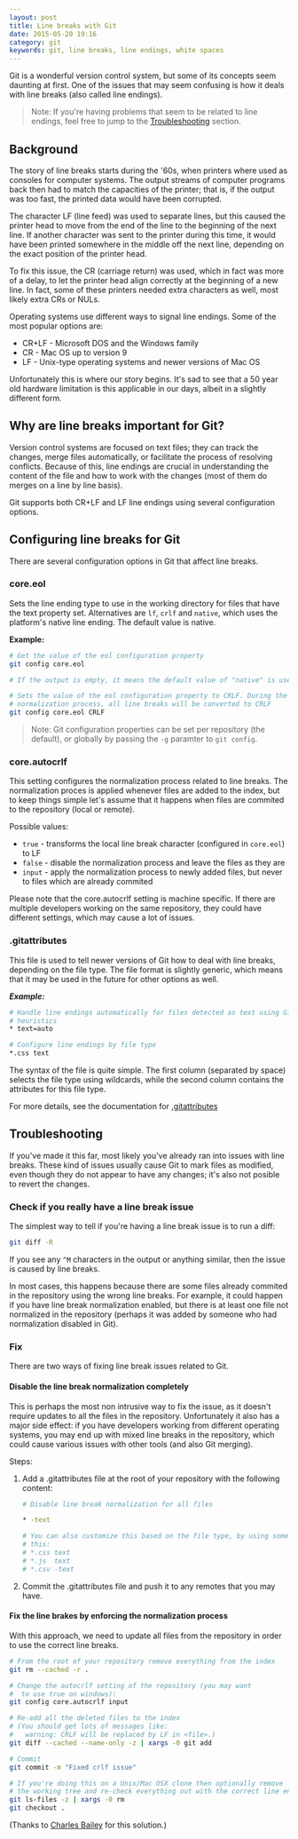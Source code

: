 ```yaml
---
layout: post
title: Line breaks with Git
date: 2015-05-20 19:16
category: git
keywords: git, line breaks, line endings, white spaces
---
```


Git is a wonderful version control system, but some of its concepts seem
daunting at first. One of the issues that may seem confusing is how it deals
with line breaks (also called line endings).

<!-- more -->

> Note: If you're having problems that seem to be related to line endings, feel
free to jump to the [Troubleshooting](#troubleshooting) section.

## Background

The story of line breaks starts during the '60s, when printers where used as 
consoles for computer systems. The output streams of computer programs back 
then had to match the capacities of the printer; that is, if the
output was too fast, the printed data would have been corrupted.

The character LF (line feed) was used to separate lines, but this caused the
printer head to move from the end of the line to the beginning of the next
line. If another character was sent to the printer during this time, it would
have been printed somewhere in the middle off the next line, depending on the
exact position of the printer head.

To fix this issue, the CR (carriage return) was used, which in fact was more of
a delay, to let the printer head align correctly at the beginning of a new line.
In fact, some of these printers needed extra characters as well, most likely
extra CRs or NULs.

Operating systems use different ways to signal line endings. Some of the most
popular options are:

 * CR+LF - Microsoft DOS and the Windows family
 * CR - Mac OS up to version 9
 * LF - Unix-type operating systems and newer versions of Mac OS

Unfortunately this is where our story begins. It's sad to see that a 50 year old
hardware limitation is this applicable in our days, albeit in a slightly
different form.

## Why are line breaks important for Git?

Version control systems are focused on text files; they can track the changes,
merge files automatically, or facilitate the process of resolving conflicts.
Because of this, line endings are crucial in understanding the content of the
file and how to work with the changes (most of them do merges on a line by line
basis).

Git supports both CR+LF and LF line endings using several configuration options.

## Configuring line breaks for Git

There are several configuration options in Git that affect line breaks. 

### core.eol

Sets the line ending type to use in the working directory for files that have
the text property set. Alternatives are `lf`, `crlf` and `native`, which uses
the platform's native line ending. The default value is native. 

**Example:**

``` bash
# Get the value of the eol configuration property
git config core.eol

# If the output is empty, it means the default value of "native" is used.

# Sets the value of the eol configuration property to CRLF. During the
# normalization process, all line breaks will be converted to CRLF
git config core.eol CRLF
```

> Note: Git configuration properties can be set per repository (the default), or
globally by passing the `-g` paramter to `git config`.

### core.autocrlf

This setting configures the normalization process related to line breaks. The
normalization proces is applied whenever files are added to the index, but to
keep things simple let's assume that it happens when files are commited to the
repository (local or remote).

Possible values:

 * `true` - transforms the local line break character (configured in `core.eol`)
to LF
 * `false` - disable the normalization process and leave the files as they are
 * `input` - apply the normalization process to newly added files, but never to
files which are already commited

Please note that the core.autocrlf setting is machine specific. If there are
multiple developers working on the same repository, they could have different
settings, which may cause a lot of issues.

### .gitattributes

This file is used to tell newer versions of Git how to deal with line breaks,
depending on the file type. The file format is slightly generic, which means
that it may be used in the future for other options as well.

***Example:***

``` bash
# Handle line endings automatically for files detected as text using Git
# heuristics
* text=auto

# Configure line endings by file type
*.css text
```

The syntax of the file is quite simple. The first column (separated by space)
selects the file type using wildcards, while the second column contains the
attributes for this file type.

For more details, see the documentation for
[.gitattributes](ftp://www.kernel.org/pub/software/scm/git/docs/gitattributes.html)


## <a name="troubleshooting"></a>Troubleshooting

If you've made it this far, most likely you've already ran into issues with line
breaks. These kind of issues usually cause Git to mark files as modified, even
though they do not appear to have any changes; it's also not posible to revert
the changes.

### Check if you really have a line break issue

The simplest way to tell if you're having a line break issue is to run a diff:

``` bash
git diff -R
```

If you see any `^M` characters in the output or anything similar, then the issue
is caused by line breaks.

In most cases, this happens because there are some files already commited in the
repository using the wrong line breaks. For example, it could happen if you have
line break normalization enabled, but there is at least one file not normalized
in the repository (perhaps it was added by someone who had normalization
disabled in Git).

### Fix

There are two ways of fixing line break issues related to Git. 


#### Disable the line break normalization completely

This is perhaps the most non intrusive way to fix the issue, as it doesn't
require updates to all the files in the repository. Unfortunately it also has a
major side effect: if you have developers working from different operating
systems, you may end up with mixed line breaks in the repository, which could
cause various issues with other tools (and also Git merging).

Steps:

1. Add a .gitattributes file at the root of your repository with the following
content:

    ``` bash
    # Disable line break normalization for all files

    * -text

    # You can also customize this based on the file type, by using something like
    # this:
    # *.css text
    # *.js  text
    # *.csv -text
    ```

2. Commit the .gitattributes file and push it to any remotes that you may have.

#### Fix the line brakes by enforcing the normalization process

With this approach, we need to update all files from the repository in order to
use the correct line breaks. 

``` bash
# From the root of your repository remove everything from the index
git rm --cached -r .

# Change the autocrlf setting of the repository (you may want 
#  to use true on windows):
git config core.autocrlf input

# Re-add all the deleted files to the index
# (You should get lots of messages like:
#   warning: CRLF will be replaced by LF in <file>.)
git diff --cached --name-only -z | xargs -0 git add

# Commit
git commit -m "Fixed crlf issue"

# If you're doing this on a Unix/Mac OSX clone then optionally remove
# the working tree and re-check everything out with the correct line endings.
git ls-files -z | xargs -0 rm
git checkout .
```

(Thanks to [Charles
Bailey](https://stackoverflow.com/questions/1510798/trying-to-fix-line-endings-with-git-filter-branch-but-having-no-luck/1511273#1511273) for this solution.)

